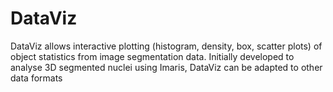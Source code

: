 # DataViz
DataViz allows interactive plotting (histogram, density, box, scatter plots) of object statistics from image segmentation data. Initially developed to analyse 3D segmented nuclei using Imaris, DataViz can be adapted to other data formats
